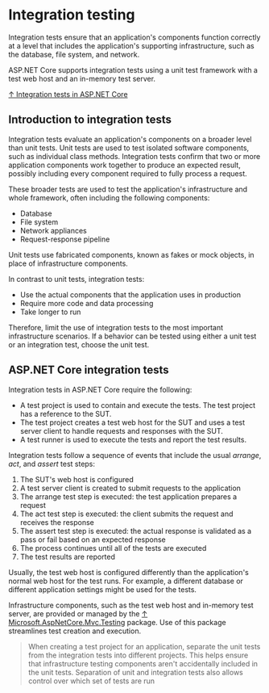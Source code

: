 # Integration testing

Integration tests ensure that an application's components function correctly at a level that includes the application's supporting infrastructure, such as the database, file system, and network.

ASP.NET Core supports integration tests using a unit test framework with a test web host and an in-memory test server.

[↑ Integration tests in ASP.NET Core](https://docs.microsoft.com/en-us/aspnet/core/test/integration-tests)

## Introduction to integration tests

Integration tests evaluate an application's components on a broader level than unit tests. Unit tests are used to test isolated software components, such as individual class methods. Integration tests confirm that two or more application components work together to produce an expected result, possibly including every component required to fully process a request.

These broader tests are used to test the application's infrastructure and whole framework, often including the following components:

- Database
- File system
- Network appliances
- Request-response pipeline

Unit tests use fabricated components, known as fakes or mock objects, in place of infrastructure components.

In contrast to unit tests, integration tests:

- Use the actual components that the application uses in production
- Require more code and data processing
- Take longer to run
  
Therefore, limit the use of integration tests to the most important infrastructure scenarios. If a behavior can be tested using either a unit test or an integration test, choose the unit test.

## ASP.NET Core integration tests

Integration tests in ASP.NET Core require the following:

- A test project is used to contain and execute the tests. The test project has a reference to the SUT.
- The test project creates a test web host for the SUT and uses a test server client to handle requests and responses with the SUT.
- A test runner is used to execute the tests and report the test results.

Integration tests follow a sequence of events that include the usual *arrange*, *act*, and *assert* test steps:

1. The SUT's web host is configured
2. A test server client is created to submit requests to the application
3. The arrange test step is executed: the test application prepares a request
4. The act test step is executed: the client submits the request and receives the response
5. The assert test step is executed: the actual response is validated as a pass or fail based on an expected response
6. The process continues until all of the tests are executed
7. The test results are reported

Usually, the test web host is configured differently than the application's normal web host for the test runs. For example, a different database or different application settings might be used for the tests.

Infrastructure components, such as the test web host and in-memory test server, are provided or managed by the [↑ Microsoft.AspNetCore.Mvc.Testing](https://www.nuget.org/packages/Microsoft.AspNetCore.Mvc.Testing) package. Use of this package streamlines test creation and execution.

> When creating a test project for an application, separate the unit tests from the integration tests into different projects. This helps ensure that infrastructure testing components aren't accidentally included in the unit tests. Separation of unit and integration tests also allows control over which set of tests are run
